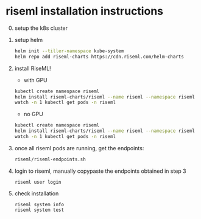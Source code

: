 # riseml installation instructions

0. setup the k8s cluster
1. setup helm
    ```bash
    helm init --tiller-namespace kube-system
    helm repo add riseml-charts https://cdn.riseml.com/helm-charts
    ```
2. install RiseML!
    * with GPU
    ```bash
    kubectl create namespace riseml
    helm install riseml-charts/riseml --name riseml --namespace riseml -f riseml/riseml-config.yml
    watch -n 1 kubectl get pods -n riseml
    ```
    * no GPU
    ```bash
    kubectl create namespace riseml
    helm install riseml-charts/riseml --name riseml --namespace riseml -f riseml/riseml-config-no-GPU.yml
    watch -n 1 kubectl get pods -n riseml
    ```

3. once all riseml pods are running, get the endpoints:
    ```bash
    riseml/riseml-endpoints.sh
    ```
4. login to riseml, manually copypaste the endpoints obtained in step 3
    ```
    riseml user login
    ```
5. check installation
    ```
    riseml system info
    riseml system test
    ```

